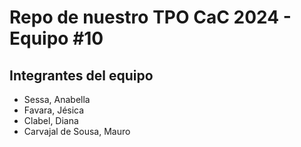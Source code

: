 # Repo de nuestro TPO CaC 2024 - Equipo #10

## Integrantes del equipo

- Sessa, Anabella
- Favara, Jésica
- Clabel, Diana
- Carvajal de Sousa, Mauro
